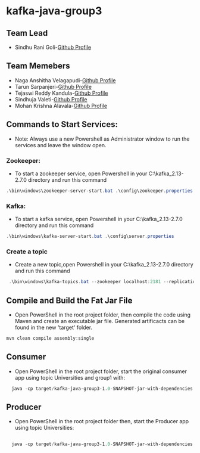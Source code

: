 # kafka-java-group3


## Team Lead
- Sindhu Rani Goli-[Github Profile](https://github.com/sindhurani29)

## Team Memebers
* Naga Anshitha Velagapudi-[Github Profile](https://github.com/anshithavelagapudi)
* Tarun Sarpanjeri-[Github Profile](https://github.com/dexterstr)
* Tejaswi Reddy Kandula-[Github Profile](https://github.com/Teju2404)
* Sindhuja Valeti-[Github Profile](https://github.com/Sindhujav18)
* Mohan Krishna Alavala-[Github Profile](https://github.com/Mohanalavala)

## Commands to Start Services:

- Note: Always use a new Powershell as Administrator window  to run the services and leave the window open.

### Zookeeper:
- To start a zookeeper service, open Powershell in your C:\kafka_2.13-2.7.0 directory and run this command

```Powershell
.\bin\windows\zookeeper-server-start.bat .\config\zookeeper.properties
```
### Kafka:
- To start a kafka service, open Powershell in your C:\kafka_2.13-2.7.0 directory and run this command

```Powershell
.\bin\windows\kafka-server-start.bat .\config\server.properties
```
### Create a topic
- Create a new topic,open Powershell in your C:\kafka_2.13-2.7.0 directory and run this command

```PowerShell
 .\bin\windows\kafka-topics.bat --zookeeper localhost:2181 --replication-factor 1 --partitions 1 --create --topic Universities
```
## Compile and Build the Fat Jar File

- Open PowerShell in the root project folder, then compile the code using Maven and create an executable jar file. Generated artificacts can be found in the new 'target' folder.

```PowerShell
mvn clean compile assembly:single
```
## Consumer

- Open PowerShell in the root project folder, start the original consumer app using topic Universities and group1 with:

```PowerShell
  java -cp target/kafka-java-group3-1.0-SNAPSHOT-jar-with-dependencies.jar edu.nwmissouri.bigdata.sindhurani.Consumer Universities group1
```
## Producer

- Open PowerShell in the root project folder then, start the Producer app using topic Universities:

```PowerShell
 
  java -cp target/kafka-java-group3-1.0-SNAPSHOT-jar-with-dependencies.jar edu.nwmissouri.bigdata.sindhurani.ProducerByTeja Univiersities
```
